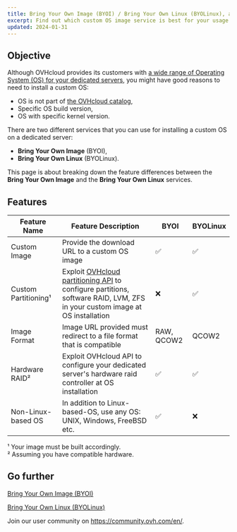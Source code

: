 ```yaml
---
title: Bring Your Own Image (BYOI) / Bring Your Own Linux (BYOLinux), a comparison sheet (EN)
excerpt: Find out which custom OS image service is best for your usage
updated: 2024-01-31
---
```


## Objective

Although OVHcloud provides its customers with [a wide range of Operating System (OS) for your dedicated servers](https://www.ovhcloud.com/es/bare-metal/os/), you might have good reasons to need to install a custom OS:

- OS is not part of [the OVHcloud catalog](https://www.ovhcloud.com/es/bare-metal/os/),
- Specific OS build version,
- OS with specific kernel version.

There are two different services that you can use for installing a custom OS on a dedicated server:

- **Bring Your Own Image** (BYOI),
- **Bring Your Own Linux** (BYOLinux).

This page is about breaking down the feature differences between the **Bring Your Own Image** and the **Bring Your Own Linux** services.

## Features

|Feature Name|Feature Description|BYOI|BYOLinux|
|-|-|-|-|
|Custom Image|Provide the download URL to a custom OS image|✅|✅|
|Custom Partitioning¹|Exploit [OVHcloud partitioning API](/pages/bare_metal_cloud/dedicated_servers/partitioning_ovh) to configure partitions, software RAID, LVM, ZFS in your custom image at OS installation|❌|✅|
|Image Format|Image URL provided must redirect to a file format that is compatible|RAW, QCOW2|QCOW2|
|Hardware RAID²|Exploit OVHcloud API to configure your dedicated server's hardware raid controller at OS installation|✅|✅|
|Non-Linux-based OS|In addition to Linux-based-OS, use any OS: UNIX, Windows, FreeBSD etc.|✅|❌|

¹ Your image must be built accordingly.<br />
² Assuming you have compatible hardware.<br />

## Go further

[Bring Your Own Image (BYOI)](/pages/bare_metal_cloud/dedicated_servers/bring-your-own-image)

[Bring Your Own Linux (BYOLinux)](/pages/bare_metal_cloud/dedicated_servers/bring-your-own-linux)

Join our user community on <https://community.ovh.com/en/>.
